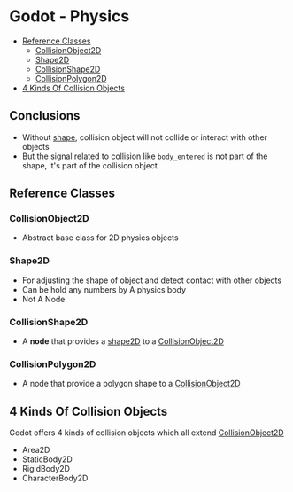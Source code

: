 # Godot - Physics

* [Reference Classes](#reference-classes)
  * [CollisionObject2D](#collisionobject2d)
  * [Shape2D](#shape2d)
  * [CollisionShape2D](#collisionshape2d)
  * [CollisionPolygon2D](#collisionpolygon2d)
* [4 Kinds Of Collision Objects](#4-kinds-of-collision-objects)

## Conclusions

- Without [shape](), collision object will not collide or interact with other objects
- But the signal related to collision like `body_entered` is not part of the shape, it's part of the collision object

## Reference Classes

### CollisionObject2D

- Abstract base class for 2D physics objects

### Shape2D

- For adjusting the shape of object and detect contact with other objects
- Can be hold any numbers by A physics body
- Not A Node

### CollisionShape2D

- A **node** that provides a [shape2D](#shape2D) to a [CollisionObject2D](#CollisionObject2D)

### CollisionPolygon2D

- A node that provide a polygon shape to a [CollisionObject2D](#CollisionObject2D)

## 4 Kinds Of Collision Objects

Godot offers 4 kinds of collision objects which all extend [CollisionObject2D](#CollisionObject2D)

- Area2D
- StaticBody2D
- RigidBody2D
- CharacterBody2D

